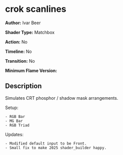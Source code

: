 # crok scanlines

**Author:** Ivar Beer

**Shader Type:** Matchbox

**Action:** No

**Timeline:** No

**Transition:** No

**Minimum Flame Version:** 


## Description
Simulates CRT phosphor / shadow mask arrangements.

Setup:

    - RGB Bar
    - MG Bar
    - RGB Triad

Updates:

    - Modified default input to be Front.
    - Small fix to make 2025 shader_builder happy.
